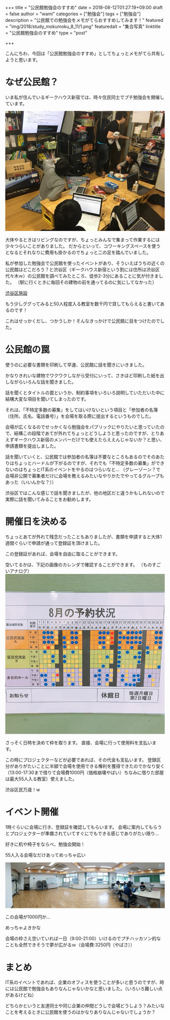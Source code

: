 +++
title = "公民館勉強会のすすめ"
date = 2018-08-12T01:27:19+09:00
draft = false
author = "wami"
categories = ["勉強会"]
tags = ["勉強会"]
description = "公民館での勉強会をメモがてらおすすめしてみます！"
featured = "img/2018/study_mokumoku_8_11/1.png"
featuredalt = "集合写真"
linktitle = "公民館勉強会のすすめ"
type = "post"

+++

こんにちわ、今回は「公民館勉強会のすすめ」としてちょっとメモがてら共有しようと思います。

# なぜ公民館？

いま私が住んでいるギークハウス新宿では、時々住民同士でプチ勉強会を開催しています。

![](/img/2018/study_mokumoku_8_11/3.jpg)

大体やるときはリビングなのですが、ちょっとみんなで集まって作業するには少々つらいことがありました。
だからといって、コワーキングスペースを使うとなるとそれなりに費用も掛かるのでちょっと二の足を踏んでいました。

私が参加した勉強会で公民館を使ったイベントがあり、そういえばうちの近くの公民館はどこだろう？と渋谷区（ギークハウス新宿という割には住所は渋谷区代々木ｗ）の公民館を調べてみたところ、徒歩2-3分にあることに気が付きました。
（駅に行くときに毎回その建物の前を通ってるのに気にしてなかった）

[渋谷区施設](https://www.city.shibuya.tokyo.jp/shisetsu/index.html)

もう少しググってみると50人程度入る教室を数千円で貸してもらえると書いてあるのです！

これはせっかくだし、つかうしか！そんなきっかけで公民館に目をつけたのでした。

# 公民館の罠

使うのに必要な書類を印刷して早速、公民館に話を聞きにいきました。

かなりきれいな建物でワクワクしながら受付にいって、さきほど印刷した紙を出しながらいろんな話を聞きました。

話を聞くとタイトルの罠というか、制約事項をいろいろ説明していただいた中に結構大変な項目を聞いてしまったのです。

それは、「不特定多数の募集」をしてはいけないという項目と「参加者の名簿（住所、氏名、電話番号）」を会場を取る際に提出するというものでした。

会場が広くなるのでせっかくなら勉強会をパブリックにやりたいと思っていたので、結構この段階であてが外れてちょっとどうしようと思ったのですが、とりあえずギークハウス新宿のメンバーだけでも使えたらええんじゃないか？と思い、申請書類を提出しました。

話を聞いていくと、公民館では参加者の名簿は不要なところもあるのでそのあたりはちょっとハードルが下がるのですが、それでも「不特定多数の募集」ができないのはちょっとIT系のイベントをやるのはつらいなと…
（グレーゾーン？で会場非公開で募集者だけに会場を教えるみたいなやりかたでやってるグループもあった（いいんかな？））

渋谷区ではこんな感じで話を聞きましたが、他の地区だと違うかもしれないので実際に話を聞いてみることをお勧めします。

# 開催日を決める

ちょっとあてが外れて残念だったこともありましたが、書類を申請すると大体1週間ぐらいで申請が通って登録証を頂けました。

この登録証があれば、会場を自由に取ることができます。

空いてるかは、下記の画像のカレンダで確認することができます。
（ものすごいアナログ）
![](/img/2018/study_mokumoku_8_11/4.jpg)

さっそく日時を決めて枠を取ります。
直接、会場に行って使用料を支払います。

この時にプロジェクターなどが必要であれば、その代金も支払います。
登録区分がありがたいことに半額で会場を使用できる権利を獲得できたのでかなり安く（13:00-17:30まで借りて会場費1000円（価格崩壊やばい）ちなみに借りた部屋は最大55人入る教室）使えました。

渋谷区民万歳！w

# イベント開催

1時ぐらいに会場に行き、登録証を確認してもらいます。
会場に案内してもらうとプロジェクターが準備されていてすぐにでもできる感じでありがたい限り…

好きに机や椅子をならべ、勉強会開始！

55人入る会場なだけあってめっちゃ広い

![](/img/2018/study_mokumoku_8_11/2.jpg)

この会場が1000円か…

めっちゃよきかな

会場の枠さえ空いていれば一日（9:00-21:00）いけるのでプチハッカソン的なことも全然できそうで夢が広がるｗ（会場費:3250円（やばさ））

# まとめ

IT系のイベントであれば、企業のオフィスを使うことが多いと思うのですが、時には公民館で勉強会もありなんじゃないかなと思いました。（いろいろ難しい点があるけどね）

どちらかというと友達同士や同じ企業の仲間どうしで会場どうしよう？みたいなことを考えるときに公民館を使うのはかなりありなんじゃないでしょうか？


